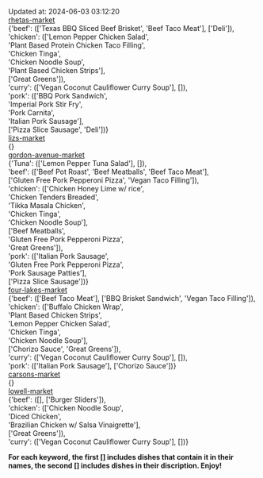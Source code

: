 Updated at: 2024-06-03 03:12:20  
[rhetas-market](https://wisc-housingdining.nutrislice.com/menu/rhetas-market/lunch/2024-06-03)  
{'beef': (['Texas BBQ Sliced Beef Brisket', 'Beef Taco Meat'], ['Deli']),  
 'chicken': (['Lemon Pepper Chicken Salad',  
              'Plant Based Protein Chicken Taco Filling',  
              'Chicken Tinga',  
              'Chicken Noodle Soup',  
              'Plant Based Chicken Strips'],  
             ['Great Greens']),  
 'curry': (['Vegan Coconut Cauliflower Curry Soup'], []),  
 'pork': (['BBQ Pork Sandwich',  
           'Imperial Pork Stir Fry',  
           'Pork Carnita',  
           'Italian Pork Sausage'],  
          ['Pizza Slice Sausage', 'Deli'])}  
[lizs-market](https://wisc-housingdining.nutrislice.com/menu/lizs-market/lunch/2024-06-03)  
{}  
[gordon-avenue-market](https://wisc-housingdining.nutrislice.com/menu/gordon-avenue-market/lunch/2024-06-03)  
{'Tuna': (['Lemon Pepper Tuna Salad'], []),  
 'beef': (['Beef Pot Roast', 'Beef Meatballs', 'Beef Taco Meat'],  
          ['Gluten Free Pork Pepperoni Pizza', 'Vegan Taco Filling']),  
 'chicken': (['Chicken Honey Lime w/ rice',  
              'Chicken Tenders Breaded',  
              'Tikka Masala Chicken',  
              'Chicken Tinga',  
              'Chicken Noodle Soup'],  
             ['Beef Meatballs',  
              'Gluten Free Pork Pepperoni Pizza',  
              'Great Greens']),  
 'pork': (['Italian Pork Sausage',  
           'Gluten Free Pork Pepperoni Pizza',  
           'Pork Sausage Patties'],  
          ['Pizza Slice Sausage'])}  
[four-lakes-market](https://wisc-housingdining.nutrislice.com/menu/four-lakes-market/lunch/2024-06-03)  
{'beef': (['Beef Taco Meat'], ['BBQ Brisket Sandwich', 'Vegan Taco Filling']),  
 'chicken': (['Buffalo Chicken Wrap',  
              'Plant Based Chicken Strips',  
              'Lemon Pepper Chicken Salad',  
              'Chicken Tinga',  
              'Chicken Noodle Soup'],  
             ['Chorizo Sauce', 'Great Greens']),  
 'curry': (['Vegan Coconut Cauliflower Curry Soup'], []),  
 'pork': (['Italian Pork Sausage'], ['Chorizo Sauce'])}  
[carsons-market](https://wisc-housingdining.nutrislice.com/menu/carsons-market/lunch/2024-06-03)  
{}  
[lowell-market](https://wisc-housingdining.nutrislice.com/menu/lowell-market/lunch/2024-06-03)  
{'beef': ([], ['Burger Sliders']),  
 'chicken': (['Chicken Noodle Soup',  
              'Diced Chicken',  
              'Brazilian Chicken w/ Salsa Vinaigrette'],  
             ['Great Greens']),  
 'curry': (['Vegan Coconut Cauliflower Curry Soup'], [])}  
  
**For each keyword, the first [] includes dishes that contain it in their names, the second [] includes dishes in their discription. Enjoy!**  
